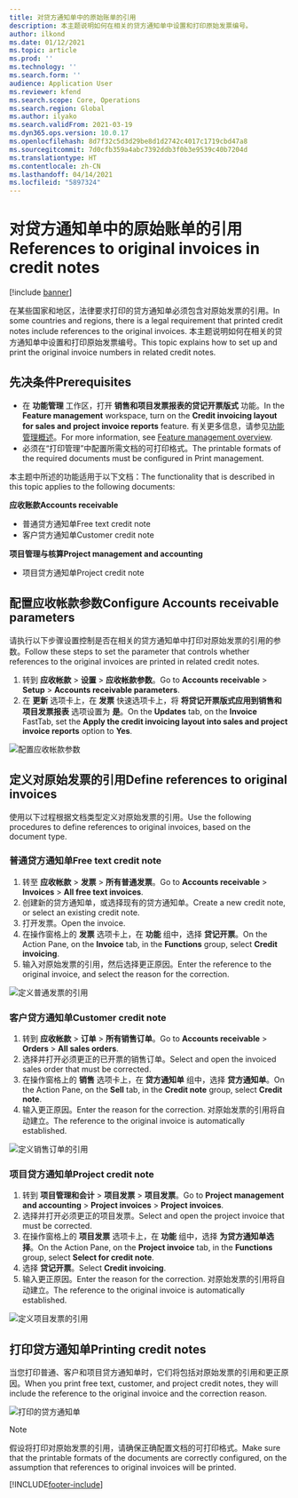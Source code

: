 ```yaml
---
title: 对贷方通知单中的原始账单的引用
description: 本主题说明如何在相关的贷方通知单中设置和打印原始发票编号。
author: ilkond
ms.date: 01/12/2021
ms.topic: article
ms.prod: ''
ms.technology: ''
ms.search.form: ''
audience: Application User
ms.reviewer: kfend
ms.search.scope: Core, Operations
ms.search.region: Global
ms.author: ilyako
ms.search.validFrom: 2021-03-19
ms.dyn365.ops.version: 10.0.17
ms.openlocfilehash: 8d7f32c5d3d29be8d1d2742c4017c1719cbd47a8
ms.sourcegitcommit: 7d0cfb359a4abc7392ddb3f0b3e9539c40b7204d
ms.translationtype: HT
ms.contentlocale: zh-CN
ms.lasthandoff: 04/14/2021
ms.locfileid: "5897324"
---
```

# <a name="references-to-original-invoices-in-credit-notes"></a><span data-ttu-id="fa188-103">对贷方通知单中的原始账单的引用</span><span class="sxs-lookup"><span data-stu-id="fa188-103">References to original invoices in credit notes</span></span>

[!include [banner](../includes/banner.md)]


<span data-ttu-id="fa188-104">在某些国家和地区，法律要求打印的贷方通知单必须包含对原始发票的引用。</span><span class="sxs-lookup"><span data-stu-id="fa188-104">In some countries and regions, there is a legal requirement that printed credit notes include references to the original invoices.</span></span> <span data-ttu-id="fa188-105">本主题说明如何在相关的贷方通知单中设置和打印原始发票编号。</span><span class="sxs-lookup"><span data-stu-id="fa188-105">This topic explains how to set up and print the original invoice numbers in related credit notes.</span></span>

## <a name="prerequisites"></a><span data-ttu-id="fa188-106">先决条件</span><span class="sxs-lookup"><span data-stu-id="fa188-106">Prerequisites</span></span>

- <span data-ttu-id="fa188-107">在 **功能管理** 工作区，打开 **销售和项目发票报表的贷记开票版式** 功能。</span><span class="sxs-lookup"><span data-stu-id="fa188-107">In the **Feature management** workspace, turn on the **Credit invoicing layout for sales and project invoice reports** feature.</span></span> <span data-ttu-id="fa188-108">有关更多信息，请参见[功能管理概述](../../fin-ops-core/fin-ops/get-started/feature-management/feature-management-overview.md)。</span><span class="sxs-lookup"><span data-stu-id="fa188-108">For more information, see [Feature management overview](../../fin-ops-core/fin-ops/get-started/feature-management/feature-management-overview.md).</span></span>
- <span data-ttu-id="fa188-109">必须在“打印管理”中配置所需文档的可打印格式。</span><span class="sxs-lookup"><span data-stu-id="fa188-109">The printable formats of the required documents must be configured in Print management.</span></span>

<span data-ttu-id="fa188-110">本主题中所述的功能适用于以下文档：</span><span class="sxs-lookup"><span data-stu-id="fa188-110">The functionality that is described in this topic applies to the following documents:</span></span>

<span data-ttu-id="fa188-111">**应收账款**</span><span class="sxs-lookup"><span data-stu-id="fa188-111">**Accounts receivable**</span></span>

- <span data-ttu-id="fa188-112">普通贷方通知单</span><span class="sxs-lookup"><span data-stu-id="fa188-112">Free text credit note</span></span>
- <span data-ttu-id="fa188-113">客户贷方通知单</span><span class="sxs-lookup"><span data-stu-id="fa188-113">Customer credit note</span></span>

<span data-ttu-id="fa188-114">**项目管理与核算**</span><span class="sxs-lookup"><span data-stu-id="fa188-114">**Project management and accounting**</span></span>

- <span data-ttu-id="fa188-115">项目贷方通知单</span><span class="sxs-lookup"><span data-stu-id="fa188-115">Project credit note</span></span>

## <a name="configure-accounts-receivable-parameters"></a><span data-ttu-id="fa188-116">配置应收帐款参数</span><span class="sxs-lookup"><span data-stu-id="fa188-116">Configure Accounts receivable parameters</span></span>

<span data-ttu-id="fa188-117">请执行以下步骤设置控制是否在相关的贷方通知单中打印对原始发票的引用的参数。</span><span class="sxs-lookup"><span data-stu-id="fa188-117">Follow these steps to set the parameter that controls whether references to the original invoices are printed in related credit notes.</span></span>

1. <span data-ttu-id="fa188-118">转到 **应收帐款** \> **设置** \> **应收帐款参数**。</span><span class="sxs-lookup"><span data-stu-id="fa188-118">Go to **Accounts receivable** \> **Setup** \> **Accounts receivable parameters**.</span></span>
2. <span data-ttu-id="fa188-119">在 **更新** 选项卡上，在 **发票** 快速选项卡上，将 **将贷记开票版式应用到销售和项目发票报表** 选项设置为 **是**。</span><span class="sxs-lookup"><span data-stu-id="fa188-119">On the **Updates** tab, on the **Invoice** FastTab, set the **Apply the credit invoicing layout into sales and project invoice reports** option to **Yes**.</span></span>

![配置应收帐款参数](media/original-invoice-number-in-credit-note.jpg)

## <a name="define-references-to-original-invoices"></a><span data-ttu-id="fa188-121">定义对原始发票的引用</span><span class="sxs-lookup"><span data-stu-id="fa188-121">Define references to original invoices</span></span>

<span data-ttu-id="fa188-122">使用以下过程根据文档类型定义对原始发票的引用。</span><span class="sxs-lookup"><span data-stu-id="fa188-122">Use the following procedures to define references to original invoices, based on the document type.</span></span>

### <a name="free-text-credit-note"></a><span data-ttu-id="fa188-123">普通贷方通知单</span><span class="sxs-lookup"><span data-stu-id="fa188-123">Free text credit note</span></span>

1. <span data-ttu-id="fa188-124">转至 **应收帐款** \> **发票** \> **所有普通发票**。</span><span class="sxs-lookup"><span data-stu-id="fa188-124">Go to **Accounts receivable** \> **Invoices** \> **All free text invoices**.</span></span>
2. <span data-ttu-id="fa188-125">创建新的贷方通知单，或选择现有的贷方通知单。</span><span class="sxs-lookup"><span data-stu-id="fa188-125">Create a new credit note, or select an existing credit note.</span></span>
3. <span data-ttu-id="fa188-126">打开发票。</span><span class="sxs-lookup"><span data-stu-id="fa188-126">Open the invoice.</span></span>
4. <span data-ttu-id="fa188-127">在操作窗格上的 **发票** 选项卡上，在 **功能** 组中，选择 **贷记开票**。</span><span class="sxs-lookup"><span data-stu-id="fa188-127">On the Action Pane, on the **Invoice** tab, in the **Functions** group, select **Credit invoicing**.</span></span>
5. <span data-ttu-id="fa188-128">输入对原始发票的引用，然后选择更正原因。</span><span class="sxs-lookup"><span data-stu-id="fa188-128">Enter the reference to the original invoice, and select the reason for the correction.</span></span>

![定义普通发票的引用](media/reference-original-invoice-FTI.jpg)

### <a name="customer-credit-note"></a><span data-ttu-id="fa188-130">客户贷方通知单</span><span class="sxs-lookup"><span data-stu-id="fa188-130">Customer credit note</span></span>

1. <span data-ttu-id="fa188-131">转到 **应收帐款** \> **订单** \> **所有销售订单**。</span><span class="sxs-lookup"><span data-stu-id="fa188-131">Go to **Accounts receivable** \> **Orders** \> **All sales orders**.</span></span>
2. <span data-ttu-id="fa188-132">选择并打开必须更正的已开票的销售订单。</span><span class="sxs-lookup"><span data-stu-id="fa188-132">Select and open the invoiced sales order that must be corrected.</span></span>
3. <span data-ttu-id="fa188-133">在操作窗格上的 **销售** 选项卡上，在 **贷方通知单** 组中，选择 **贷方通知单**。</span><span class="sxs-lookup"><span data-stu-id="fa188-133">On the Action Pane, on the **Sell** tab, in the **Credit note** group, select **Credit note**.</span></span>
4. <span data-ttu-id="fa188-134">输入更正原因。</span><span class="sxs-lookup"><span data-stu-id="fa188-134">Enter the reason for the correction.</span></span> <span data-ttu-id="fa188-135">对原始发票的引用将自动建立。</span><span class="sxs-lookup"><span data-stu-id="fa188-135">The reference to the original invoice is automatically established.</span></span>

![定义销售订单的引用](media/reference-original-invoice-SO.jpg)

### <a name="project-credit-note"></a><span data-ttu-id="fa188-137">项目贷方通知单</span><span class="sxs-lookup"><span data-stu-id="fa188-137">Project credit note</span></span>

1. <span data-ttu-id="fa188-138">转到 **项目管理和会计** \> **项目发票** \> **项目发票**。</span><span class="sxs-lookup"><span data-stu-id="fa188-138">Go to **Project management and accounting** \> **Project invoices** \> **Project invoices**.</span></span>
2. <span data-ttu-id="fa188-139">选择并打开必须更正的项目发票。</span><span class="sxs-lookup"><span data-stu-id="fa188-139">Select and open the project invoice that must be corrected.</span></span>
3. <span data-ttu-id="fa188-140">在操作窗格上的 **项目发票** 选项卡上，在 **功能** 组中，选择 **为贷方通知单选择**。</span><span class="sxs-lookup"><span data-stu-id="fa188-140">On the Action Pane, on the **Project invoice** tab, in the **Functions** group, select **Select for credit note**.</span></span>
4. <span data-ttu-id="fa188-141">选择 **贷记开票**。</span><span class="sxs-lookup"><span data-stu-id="fa188-141">Select **Credit invoicing**.</span></span>
5. <span data-ttu-id="fa188-142">输入更正原因。</span><span class="sxs-lookup"><span data-stu-id="fa188-142">Enter the reason for the correction.</span></span> <span data-ttu-id="fa188-143">对原始发票的引用将自动建立。</span><span class="sxs-lookup"><span data-stu-id="fa188-143">The reference to the original invoice is automatically established.</span></span>

![定义项目发票的引用](media/reference-original-invoice-project.jpg)

## <a name="printing-credit-notes"></a><span data-ttu-id="fa188-145">打印贷方通知单</span><span class="sxs-lookup"><span data-stu-id="fa188-145">Printing credit notes</span></span>

<span data-ttu-id="fa188-146">当您打印普通、客户和项目贷方通知单时，它们将包括对原始发票的引用和更正原因。</span><span class="sxs-lookup"><span data-stu-id="fa188-146">When you print free text, customer, and project credit notes, they will include the reference to the original invoice and the correction reason.</span></span>

![打印的贷方通知单](media/credit-note-FTI.jpg)

> [!NOTE]
> <span data-ttu-id="fa188-148">假设将打印对原始发票的引用，请确保正确配置文档的可打印格式。</span><span class="sxs-lookup"><span data-stu-id="fa188-148">Make sure that the printable formats of the documents are correctly configured, on the assumption that references to original invoices will be printed.</span></span>


[!INCLUDE[footer-include](../../includes/footer-banner.md)]
